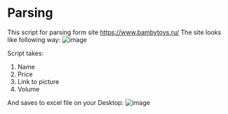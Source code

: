 # Parsing
This script for parsing form site https://www.bambytoys.ru/
The site looks like following way:
![image](https://github.com/kioneta/Parsing/assets/110675077/1a7c2ffc-15c8-4d3c-8fa8-8a3739fb4258)


Script takes:
1.  Name
2.  Price
3.  Link to picture
4.  Volume

And saves to excel file on your Desktop:
![image](https://github.com/kioneta/Parsing/assets/110675077/8e707982-7bed-43bb-b064-6c69281cd28f)
